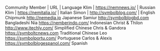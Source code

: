 Community Member | URL	| Language
Klim | https://nemnews.io/ |	Russian
Klim | https://nemitalia.io/ | Italian
Simon | http://symbolblog.com/ | English
Chipmunk	http://nemedia.jp	Japanese
Samiur	http://symbolblogbd.com	Bangladeshi
Nia	https://nemberindo.com/	Indonesian
Christ & Thilon	http://www.itechly.com/	Simplified Chinese
Chris & Gandora	https://symboltcnews.com	Traditional Chinese
Leo	https://symbolportu.com/	Portuguese
Carlos & Alexis	https://symbolblogespanol.com/	Spanish

